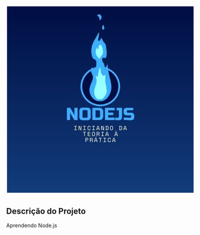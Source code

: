 <h1 align="center">
  <img src="https://github.com/Iann-rst/nodejs/blob/main/NODEJS.jpg" alt="Node.js: Iniciando da Teoria à Prática">
 </h1>
  
## Descrição do Projeto
  <p> Aprendendo Node.js </p>

